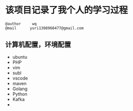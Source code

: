 # 该项目记录了我个人的学习过程
    @author     wq
    @mail      yuri1308960477@gmail.com

## 计算机配置，环境配置
- ubuntu
- PHP
- vim
- subl
- vscode
- maven
- Golang
- Python
- Kafka
-